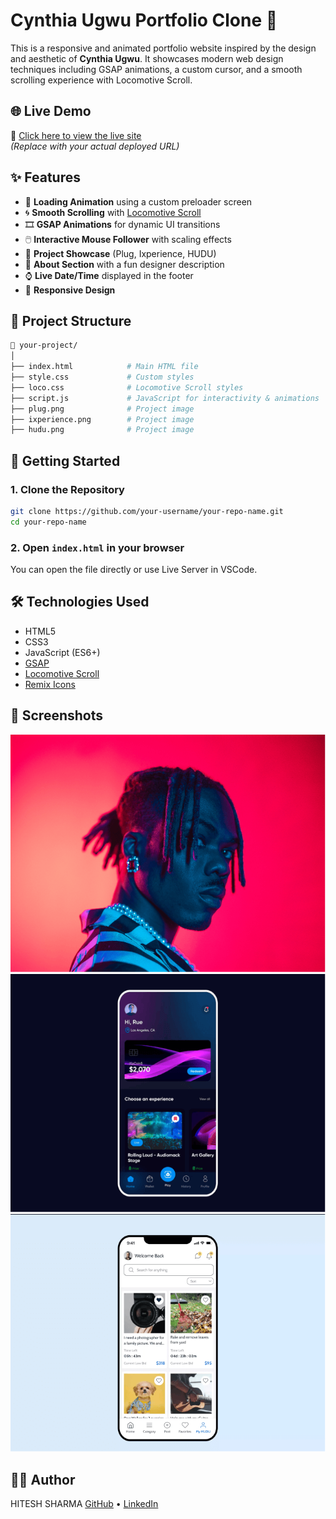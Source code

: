 # Cynthia Ugwu Portfolio Clone 🎨

This is a responsive and animated portfolio website inspired by the design and aesthetic of **Cynthia Ugwu**. It showcases modern web design techniques including GSAP animations, a custom cursor, and a smooth scrolling experience with Locomotive Scroll.

## 🌐 Live Demo

🔗 [Click here to view the live site](https://timely-sunflower-29970b.netlify.app)  
*(Replace with your actual deployed URL)*

## ✨ Features

- 🔄 **Loading Animation** using a custom preloader screen  
- 🌀 **Smooth Scrolling** with [Locomotive Scroll](https://locomotivemtl.github.io/locomotive-scroll/)  
- 🎞️ **GSAP Animations** for dynamic UI transitions  
- 🖱️ **Interactive Mouse Follower** with scaling effects  
- 📸 **Project Showcase** (Plug, Ixperience, HUDU)  
- 🧠 **About Section** with a fun designer description  
- ⌚ **Live Date/Time** displayed in the footer  
- 📱 **Responsive Design**

## 📂 Project Structure

```bash
📁 your-project/
│
├── index.html            # Main HTML file
├── style.css             # Custom styles
├── loco.css              # Locomotive Scroll styles
├── script.js             # JavaScript for interactivity & animations
├── plug.png              # Project image
├── ixperience.png        # Project image
├── hudu.png              # Project image
```

## 🚀 Getting Started

### 1. Clone the Repository

```bash
git clone https://github.com/your-username/your-repo-name.git
cd your-repo-name
```

### 2. Open `index.html` in your browser

You can open the file directly or use Live Server in VSCode.

## 🛠️ Technologies Used

- HTML5  
- CSS3  
- JavaScript (ES6+)  
- [GSAP](https://greensock.com/gsap/)  
- [Locomotive Scroll](https://github.com/locomotivemtl/locomotive-scroll)  
- [Remix Icons](https://remixicon.com/)

## 📸 Screenshots

![Plug Section](./plug.png)  
![Ixperience Section](./ixperience.png)  
![HUDU Section](./hudu.png)

## 🧑‍💻 Author

HITESH SHARMA 
[GitHub](https://github.com/HITESHSHARMA1175) • [LinkedIn](https://www.linkedin.com/in/hiteshsharma01)
